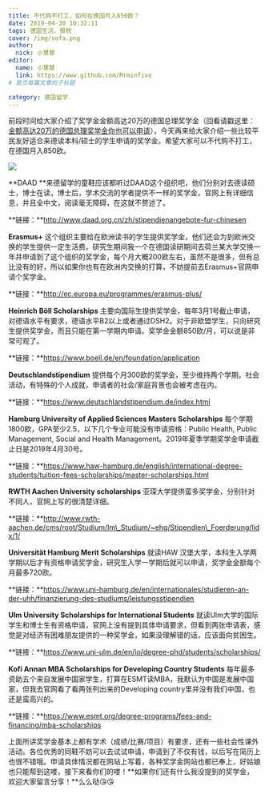 ```yaml
---
title: 不代购不打工，如何在德国月入850欧？
date: 2019-04-30 10:32:11
tags: 德国生活，报税
cover: /img/sofa.png
author: 
  nick: 小慧慧
editor:
  name: 小慧慧
  link: https://www.github.com/Mrminfive
# 首页每篇文章的子标题

category: 德国留学
---
```


前段时间给大家介绍了奖学金金额高达20万的德国总理奖学金（回看请戳这里：[金额高达20万的德国总理奖学金你也可以申请](http://mp.weixin.qq.com/s?__biz=MzI0OTE4MTY1Ng==&mid=2649564580&idx=1&sn=ad04a7ebef462a77cce7dc223b26af0a&chksm=f18ce113c6fb6805f64616bd86e56df30dce4fd7607e955e06f294509444cf32be336a3b998b&scene=21#wechat_redirect)），今天再来给大家介绍一些比较平民友好适合来德读本科/硕士的学生申请的奖学金。希望大家可以不代购不打工，在德国月入850欧。

 

<img src="https://mmbiz.qpic.cn/mmbiz_jpg/rW3MWnUicJ7dUkp7EcQGsTluOOJc4RwfbZOMvj4icDYHeXVYCRfNqIE7ibkPEiaMTzj7LTATfPWH9tGWgKFgKf1IcQ/640?wx_fmt=jpeg"  style=" display: block; margin: 0 auto;" />
  
  

**DAAD **来德留学的童鞋应该都听过DAAD这个组织吧，他们分别对去德读硕士，博士在读，博士后，学术交流的学者提供不一样的奖学金，官网上有详细信息，并且全中文，阅读毫无障碍，在这就不赘述了。  

**链接：**http://www.daad.org.cn/zh/stipendienangebote-fur-chinesen

  

**Erasmus+** 这个组织主要给在欧洲读书的学生提供奖学金，他们还会为到欧洲交换的学生提供一定生活费。研究生期间我一个在德国读研期间去荷兰某大学交换一年并申请到了这个组织的奖学金，每个月大概200欧左右，虽然不是很多，但有总比没有的好，所以如果你也有在欧洲内交换的打算，不妨提前去Erasmus+官网申请个奖学金。

**链接：**http://ec.europa.eu/programmes/erasmus-plus/

  

**Heinrich Böll Scholarships** 主要向国际生提供奖学金，每年3月1号截止申请，对德语水平有要求，德语水平B2以上或者通过DSH2。对于非欧盟学生，只向研究生提供奖学金，而且只能在第一学期内申请。奖学金金额850欧/月，可以说是非常可观了。

**链接：**https://www.boell.de/en/foundation/application

  

**Deutschlandstipendium** 提供每个月300欧的奖学金，至少维持两个学期。社会活动，有特殊的个人成就，申请者的社会/家庭背景也会被考虑在内。

**链接：**https://www.deutschlandstipendium.de/index.html

  

**Hamburg University of Applied Sciences Masters Scholarships** 每个学期1800欧，GPA至少2.5，以下几个专业可能没有申请资格：Public Health, Public Management, Social and Health Management。2019年夏季学期奖学金申请截止日是2019年4月30号。

**链接：**https://www.haw-hamburg.de/english/international-degree-students/tuition-fees-scholarships/master-scholarships.html

  

**RWTH Aachen University scholarships** 亚琛大学提供蛮多奖学金，分别针对不同人，官网上写的很清楚详细。

**链接：**http://www.rwth-aachen.de/cms/root/Studium/Im\_Studium/~ehg/Stipendien\_Foerderung/lidx/1/

  

**Universität Hamburg Merit Scholarships** 就读HAW 汉堡大学，本科生入学两学期以后才有资格申请奖学金，研究生入学一学期后就可以申请，奖学金金额每个月最多720欧。

**链接：**https://www.uni-hamburg.de/en/internationales/studieren-an-der-uhh/finanzierung-des-studiums/leistungsstipendien

  

**Ulm University Scholarships for International Students** 就读Ulm大学的国际学生和博士生有资格申请，官网上没有提到具体申请要求，但看到两张申请表，感觉是对经济有困难朋友提供的一种奖学金，如果没理解错的话，应该面向贫困生。

**链接：**https://www.uni-ulm.de/en/io/degree-phd/students/scholarships/

  

**Kofi Annan MBA Scholarships for Developing Country Students** 每年最多资助五个来自发展中国家学生，打算在ESMT读MBA，我默认为中国是发展中国家，但我去官网看了看两张列出来的Developing country里并没有我们中国，也还是蛮高兴的。

**链接：**https://www.esmt.org/degree-programs/fees-and-financing/mba-scholarships

  

上面所讲奖学金基本上都有学术（成绩/比赛/项目）有要求，还有一些社会性课外活动。各位优秀的同鞋不妨可以去试试申请，申请到了不仅有钱，以后写在简历上也很不错哦。申请具体情况都在网站上写着，各种奖学金网站也都已奉上，好姑娘也只能帮到这喽，接下来看你们的喽！**如果你们还有什么我没提到的奖学金，欢迎大家留言分享！**么么哒😘😘

